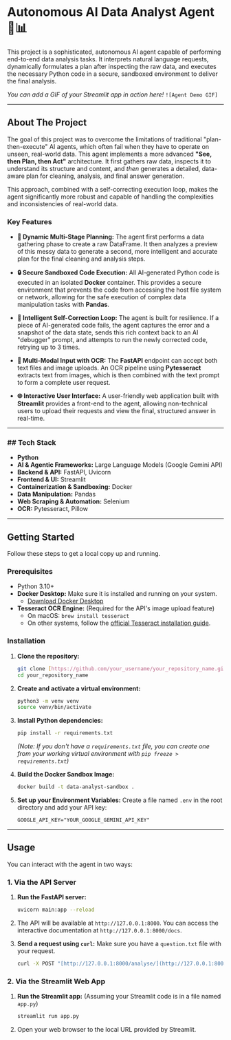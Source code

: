 # Autonomous AI Data Analyst Agent 🤖📊

This project is a sophisticated, autonomous AI agent capable of performing end-to-end data analysis tasks. It interprets natural language requests, dynamically formulates a plan after inspecting the raw data, and executes the necessary Python code in a secure, sandboxed environment to deliver the final analysis.

*You can add a GIF of your Streamlit app in action here!*
`![Agent Demo GIF]`

---

## About The Project

The goal of this project was to overcome the limitations of traditional "plan-then-execute" AI agents, which often fail when they have to operate on unseen, real-world data. This agent implements a more advanced **"See, then Plan, then Act"** architecture. It first gathers raw data, inspects it to understand its structure and content, and *then* generates a detailed, data-aware plan for cleaning, analysis, and final answer generation.

This approach, combined with a self-correcting execution loop, makes the agent significantly more robust and capable of handling the complexities and inconsistencies of real-world data.

### Key Features

* **🧠 Dynamic Multi-Stage Planning:** The agent first performs a data gathering phase to create a raw DataFrame. It then analyzes a preview of this messy data to generate a second, more intelligent and accurate plan for the final cleaning and analysis steps.

* **🔒 Secure Sandboxed Code Execution:** All AI-generated Python code is executed in an isolated **Docker** container. This provides a secure environment that prevents the code from accessing the host file system or network, allowing for the safe execution of complex data manipulation tasks with **Pandas**.

* **🔁 Intelligent Self-Correction Loop:** The agent is built for resilience. If a piece of AI-generated code fails, the agent captures the error and a snapshot of the data state, sends this rich context back to an AI "debugger" prompt, and attempts to run the newly corrected code, retrying up to 3 times.

* **📄 Multi-Modal Input with OCR:** The **FastAPI** endpoint can accept both text files and image uploads. An OCR pipeline using **Pytesseract** extracts text from images, which is then combined with the text prompt to form a complete user request.

* **🌐 Interactive User Interface:** A user-friendly web application built with **Streamlit** provides a front-end to the agent, allowing non-technical users to upload their requests and view the final, structured answer in real-time.

---

### ## Tech Stack

* **Python**
* **AI & Agentic Frameworks:** Large Language Models (Google Gemini API)
* **Backend & API:** FastAPI, Uvicorn
* **Frontend & UI:** Streamlit
* **Containerization & Sandboxing:** Docker
* **Data Manipulation:** Pandas
* **Web Scraping & Automation:** Selenium
* **OCR:** Pytesseract, Pillow

---

## Getting Started

Follow these steps to get a local copy up and running.

### Prerequisites

* Python 3.10+
* **Docker Desktop:** Make sure it is installed and running on your system.
    * [Download Docker Desktop](https://www.docker.com/products/docker-desktop/)
* **Tesseract OCR Engine:** (Required for the API's image upload feature)
    * On macOS: `brew install tesseract`
    * On other systems, follow the [official Tesseract installation guide](https://tesseract-ocr.github.io/tessdoc/Installation.html).

### Installation

1.  **Clone the repository:**
    ```sh
    git clone [https://github.com/your_username/your_repository_name.git](https://github.com/your_username/your_repository_name.git)
    cd your_repository_name
    ```

2.  **Create and activate a virtual environment:**
    ```sh
    python3 -m venv venv
    source venv/bin/activate
    ```

3.  **Install Python dependencies:**
    ```sh
    pip install -r requirements.txt
    ```
    *(Note: If you don't have a `requirements.txt` file, you can create one from your working virtual environment with `pip freeze > requirements.txt`)*

4.  **Build the Docker Sandbox Image:**
    ```sh
    docker build -t data-analyst-sandbox .
    ```

5.  **Set up your Environment Variables:**
    Create a file named `.env` in the root directory and add your API key:
    ```
    GOOGLE_API_KEY="YOUR_GOOGLE_GEMINI_API_KEY"
    ```

---

## Usage

You can interact with the agent in two ways:

### 1. Via the API Server

1.  **Run the FastAPI server:**
    ```sh
    uvicorn main:app --reload
    ```
2.  The API will be available at `http://127.0.0.1:8000`. You can access the interactive documentation at `http://127.0.0.1:8000/docs`.

3.  **Send a request using `curl`:**
    Make sure you have a `question.txt` file with your request.
    ```sh
    curl -X POST "[http://127.0.0.1:8000/analyse/](http://127.0.0.1:8000/analyse/)" -F "question_file=@question.txt"
    ```

### 2. Via the Streamlit Web App

1.  **Run the Streamlit app:** (Assuming your Streamlit code is in a file named `app.py`)
    ```sh
    streamlit run app.py
    ```
2.  Open your web browser to the local URL provided by Streamlit.
